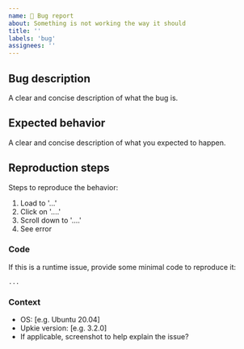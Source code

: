 ```yaml
---
name: 🐞 Bug report
about: Something is not working the way it should
title: ''
labels: 'bug'
assignees: ''
---
```


## Bug description

A clear and concise description of what the bug is.

## Expected behavior

A clear and concise description of what you expected to happen.

## Reproduction steps

Steps to reproduce the behavior:

1. Load to '...'
2. Click on '....'
3. Scroll down to '....'
4. See error

### Code

If this is a runtime issue, provide some minimal code to reproduce it:

```
...
```

### Context

- OS: [e.g. Ubuntu 20.04]
- Upkie version: [e.g. 3.2.0]
- If applicable, screenshot to help explain the issue?

